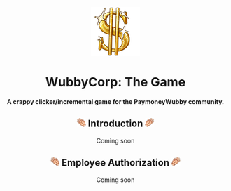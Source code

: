 <div style="text-align: center;">

<p><img alt="WubbyCorp" src="./docs/wubbycorp.png"></p>

<h1>WubbyCorp: The Game</h1>
<p style="font-weight: bold;">A crappy clicker/incremental game for the PaymoneyWubby community.</p>

<h2><img alt="WubbyCorp" src="./WubbyCorp/Resources/Emotes/Tier1/wubbyLEFT.png" style="height: 20px;"> Introduction <img alt="WubbyCorp" src="./WubbyCorp/Resources/Emotes/Tier1/wubbyRIGHT.png" style="height: 20px;"></h2>

<p>Coming soon</p>

<h2><img alt="WubbyCorp" src="./WubbyCorp/Resources/Emotes/Tier1/wubbyLEFT.png" style="height: 20px;"> Employee Authorization <img alt="WubbyCorp" src="./WubbyCorp/Resources/Emotes/Tier1/wubbyRIGHT.png" style="height: 20px;"></h2>

<p>Coming soon</p>

</div>
